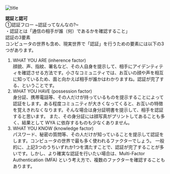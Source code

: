  ![title](https://media3.giphy.com/media/dP0WAyNyTKSNqNm6zn/giphy.gif?cid=ecf05e47vit498dvz0uxn91drn9zqfyuhrfob40os8etnypw&rid=giphy.gif&ct=g"title")

**認証と認可**  
①認証フロー ~認証ってなんなの?~  
・認証とは「通信の相手が誰（何）であるかを確認すること」  
認証の3要素  
コンピュータの世界も含め、現実世界で「認証」を行うための要素には以下の3つがあります。
1. WHAT YOU ARE (inherence factor)  
顔貌、声、指紋、署名など、その人自身を提示して、相手にアイデンティティを確認させる方法です。小さなコミュニティでは、お互いの顔や声を相互に知っているため、面と向かえば相手が誰かはわかりますね。認証が完了する、ということです。
2. WHAT YOU HAVE (possession factor)  
身分証、携帯電話等、その人だけが持っているものを提示することによって認証をします。ある程度コミュニティが大きくなってくると、お互いの特徴を覚えきれなくなります。そんな場合は身分証明書を提示して、相手を認証すると思います。
また、その身分証には顔写真がプリントしてあることも多く、結果として WYA に依存するものも少なくありません。
3. WHAT YOU KNOW (knowledge factor)  
パスワード、秘密の質問等、その人だけが知っていることを提示して認証をします。コンピュータの世界で最も多く使われるファクターでしょう。
一般的に、上記3つのうちいずれか1つを満たすことで、認証が完了することが多いです。しかし、より確実な認証を行いたい場合は、Multi-Factor Authentication (MFA) という考え方で、複数のファクターを確認することもあります。